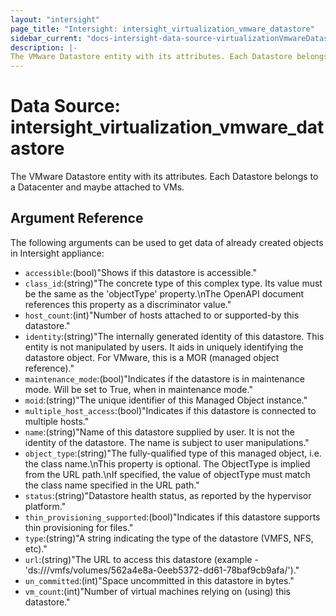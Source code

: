 ```yaml
---
layout: "intersight"
page_title: "Intersight: intersight_virtualization_vmware_datastore"
sidebar_current: "docs-intersight-data-source-virtualizationVmwareDatastore"
description: |-
The VMware Datastore entity with its attributes. Each Datastore belongs to a Datacenter and maybe attached to VMs.
---
```


# Data Source: intersight_virtualization_vmware_datastore
The VMware Datastore entity with its attributes. Each Datastore belongs to a Datacenter and maybe attached to VMs.
## Argument Reference
The following arguments can be used to get data of already created objects in Intersight appliance:
* `accessible`:(bool)"Shows if this datastore is accessible."
* `class_id`:(string)"The concrete type of this complex type. Its value must be the same as the 'objectType' property.\nThe OpenAPI document references this property as a discriminator value."
* `host_count`:(int)"Number of hosts attached to or supported-by this datastore."
* `identity`:(string)"The internally generated identity of this datastore. This entity is not manipulated by users. It aids in uniquely identifying the datastore object. For VMware, this is a MOR (managed object reference)."
* `maintenance_mode`:(bool)"Indicates if the datastore is in maintenance mode. Will be set to True, when in maintenance mode."
* `moid`:(string)"The unique identifier of this Managed Object instance."
* `multiple_host_access`:(bool)"Indicates if this datastore is connected to multiple hosts."
* `name`:(string)"Name of this datastore supplied by user. It is not the identity of the datastore. The name is subject to user manipulations."
* `object_type`:(string)"The fully-qualified type of this managed object, i.e. the class name.\nThis property is optional. The ObjectType is implied from the URL path.\nIf specified, the value of objectType must match the class name specified in the URL path."
* `status`:(string)"Datastore health status, as reported by the hypervisor platform."
* `thin_provisioning_supported`:(bool)"Indicates if this datastore supports thin provisioning for files."
* `type`:(string)"A string indicating the type of the datastore (VMFS, NFS, etc)."
* `url`:(string)"The URL to access this datastore (example - 'ds:///vmfs/volumes/562a4e8a-0eeb5372-dd61-78baf9cb9afa/')."
* `un_committed`:(int)"Space uncommitted in this datastore in bytes."
* `vm_count`:(int)"Number of virtual machines relying on (using) this datastore."
